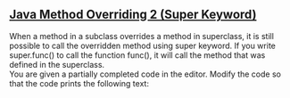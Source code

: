## **[Java Method Overriding 2 (Super Keyword)](https://www.hackerrank.com/challenges/java-method-overriding-2-super-keyword)** 
When a method in a subclass overrides a method in superclass, it is still possible to call the overridden method using super keyword. If you write super.func() to call the function func(), it will call the method that was defined in the superclass.<br>You are given a partially completed code in the editor. Modify the code so that the code prints the following text:<br>